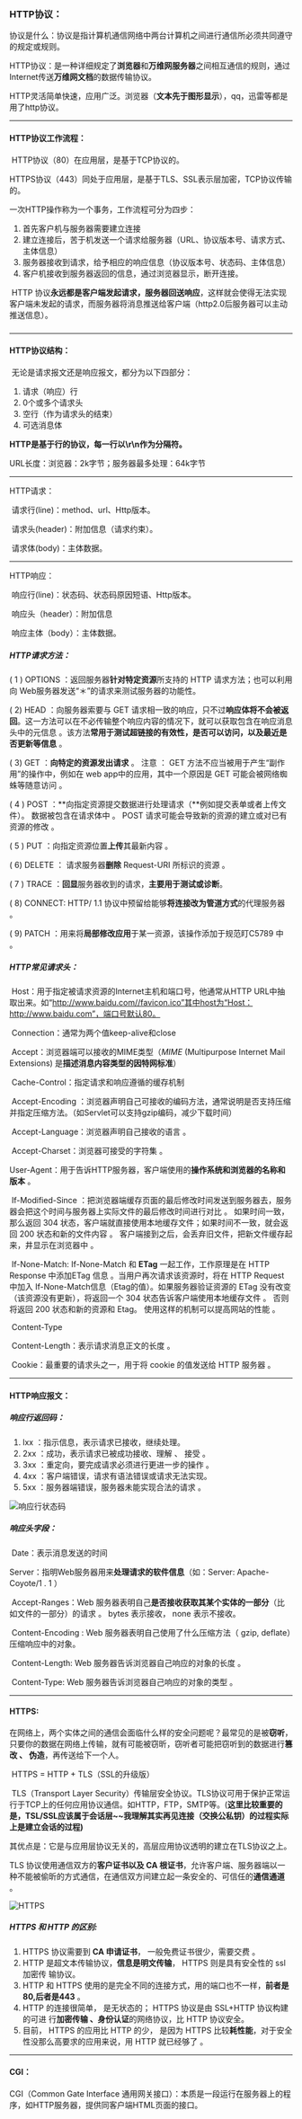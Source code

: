 ### HTTP协议：

​	协议是什么：协议是指计算机通信网络中两台计算机之间进行通信所必须共同遵守的规定或规则。

​	HTTP协议：是一种详细规定了**浏览器**和**万维网服务器**之间相互通信的规则，通过Internet传送**万维网文档**的数据传输协议。

​	HTTP灵活简单快速，应用广泛。浏览器（**文本先于图形显示**），qq，迅雷等都是用了http协议。



***

#### HTTP协议工作流程：

​	HTTP协议（80）在应用层，是基于TCP协议的。

​	HTTPS协议（443）同处于应用层，是基于TLS、SSL表示层加密，TCP协议传输的。



一次HTTP操作称为一个事务，工作流程可分为四步：

1. 首先客户机与服务器需要建立连接
2. 建立连接后，苦于机发送一个请求给服务器（URL、协议版本号、请求方式、主体信息）
3. 服务器接收到请求，给予相应的响应信息（协议版本号、状态码、主体信息）
4. 客户机接收到服务器返回的信息，通过浏览器显示，断开连接。



​	HTTP 协议**永远都是客户端发起请求，服务器回送响应**，这样就会使得无法实现客户端未发起的请求，而服务器将消息推送给客户端（http2.0后服务器可以主动推送信息）。 





##### 

***

#### HTTP协议结构：

​	无论是请求报文还是响应报文，都分为以下四部分：

1. 请求（响应）行
2. 0个或多个请求头
3. 空行（作为请求头的结束）
4. 可选消息体

**HTTP是基于行的协议，每一行以\r\n作为分隔符。**



URL长度：浏览器：2k字节；服务器最多处理：64k字节

***

HTTP请求：

​	请求行(line)：method、url、Http版本。

​	请求头(header)：附加信息（请求约束）。

​	请求体(body)：主体数据。	

***

HTTP响应：

​	响应行(line)：状态码、状态码原因短语、Http版本。

​	响应头（header）：附加信息

​	响应主体（body）：主体数据。	



##### HTTP请求方法：

( 1 ) OPTIONS ：返回服务器**针对特定资源**所支持的 HTTP 请求方法；也可以利用向 Web服务器发送“＊”的请求来测试服务器的功能性。

( 2) HEAD ：向服务器索要与 GET 请求相一致的响应，只不过**响应体将不会被返回**。这一方法可以在不必传输整个响应内容的情况下，就可以获取包含在响应消息头中的元信息 。该方法**常用于测试超链接的有效性，是否可以访问，以及最近是否更新等信息** 。

( 3) GET ：**向特定的资源发出请求** 。 注意 ： GET 方法不应当被用于产生“副作用”的操作中，例如在 web app中的应用，其中一个原因是 GET 可能会被网络蜘蛛等随意访问 。

( 4 ) POST ：**向指定资源提交数据进行处理请求（**例如提交表单或者上传文件）。 数据被包含在请求体中 。 POST 请求可能会导致新的资源的建立或对已有资源的修改 。

( 5 ) PUT ：向指定资源位置**上传**其最新内容 。

( 6) DELETE ： 请求服务器**删除** Request-URI 所标识的资源 。

( 7 ) TRACE ：**回显**服务器收到的请求，**主要用于测试或诊断**。

( 8) CONNECT: HTTP/ 1.1 协议中预留给能够**将连接改为管道方式**的代理服务器 。

( 9) PATCH ：用来将**局部修改应用**于某一资源，该操作添加于规范盯C5789 中 。 



##### HTTP常见请求头：

​	Host：用于指定被请求资源的Internet主机和端口号，他通常从HTTP URL中抽取出来。如“http://www.baidu.com//favicon.ico”其中host为“Host：http://www.baidu.com”，端口号默认80。

​	Connection：通常为两个值keep-alive和close

​	Accept：浏览器端可以接收的MIME类型（*MIME* (Multipurpose Internet Mail Extensions) 是**描述消息内容类型的因特网标准**）

​	Cache-Control：指定请求和响应遵循的缓存机制

​	Accept-Encoding ：浏览器声明自己可接收的编码方法，通常说明是否支持压缩并指定压缩方法。（如Servlet可以支持gzip编码，减少下载时间）

​	Accept-Language：浏览器声明自己接收的语言 。 

​	Accept-Charset：浏览器可接受的字符集 。 	

​	User-Agent：用于告诉HTTP服务器，客户端使用的**操作系统和浏览器的名称和版本** 。 

​	If-Modified-Since ：把浏览器端缓存页面的最后修改时间发送到服务器去，服务器会把这个时间与服务器上实际文件的最后修改时间进行对比 。 如果时间一致，那么返回 304 状态，客户端就直接使用本地缓存文件；如果时间不一致，就会返回 200 状态和新的文件内容 。 客户端接到之后，会丢弃旧文件，把新文件缓存起来，井显示在浏览器中 。 	

​	If-None-Match: If-None-Match 和 **ETag** 一起工作，工作原理是在 HTTP Response 中添加ETag 信息 。当用户再次请求该资源时，将在 HTTP Request 中加入 If-None-Match信息（Etag的值）。如果服务器验证资源的 ETag 没有改变（该资源没有更新），将返回一个 304 状态告诉客户端使用本地缓存文件 。 否则将返回 200 状态和新的资源和 Etag。 使用这样的机制可以提高网站的性能 。 

​	Content-Type  

​	Content-Length：表示请求消息正文的长度 。

​	Cookie：最重要的请求头之一，用于将 cookie 的值发送给 HTTP 服务器 。 



***

#### HTTP响应报文：



##### 响应行返回码：

1. lxx ：指示信息，表示请求已接收，继续处理。
2. 2xx ：成功，表示请求已被成功接收、理解 、 接受 。
3. 3xx ：重定向，要完成请求必须进行更进一步的操作 。
4. 4xx ：客户端错误，请求有语法错误或请求无法实现。
5. 5xx ：服务器端错误，服务器未能实现合法的请求 。 

![响应行状态码](/resources/响应行状态码.jpg)

##### 响应头字段：

​	Date：表示消息发送的时间

​	Server：指明Web服务器用来**处理请求的软件信息**（如：Server: Apache-Coyote/1 . 1  ）

​	Accept-Ranges：Web 服务器表明自己**是否接收获取其某个实体的一部分**（比如文件的一部分）的请求 。 bytes 表示接收， none 表示不接收。 

​	Content-Encoding : Web 服务器表明自己使用了什么压缩方法（ gzip, deflate）压缩响应中的对象。

​	Content-Length: Web 服务器告诉浏览器自己响应的对象的长度 。

​	Content-Type: Web 服务器告诉浏览器自己响应的对象的类型 。 



***

#### HTTPS:

​	在网络上，两个实体之间的通信会面临什么样的安全问题呢？最常见的是被**窃听**，只要你的数据在网络上传输，就有可能被窃昕，窃听者可能把窃听到的数据进行**篡改 、 伪造**，再传送给下一个人。 

​	HTTPS = HTTP + TLS（SSL的升级版）

​	TLS（Transport Layer Security）传输层安全协议。TLS协议可用于保护正常运行于TCP上的任何应用协议通信。如HTTP，FTP，SMTP等。(**这里比较重要的是，TSL/SSL应该属于会话层~~我理解其实再见连接（交换公私钥）的过程实际上是建立会话的过程)**

其优点是：它是与应用层协议无关的，高层应用协议透明的建立在TLS协议之上。

TLS 协议使用通信双方的**客户证书以及 CA 根证书**，允许客户端、服务器端以一种不能被偷昕的方式通信，在通信双方间建立起一条安全的、可信任的**通信通道** 。 

![HTTPS](/resources/HTTPS.jpg)

##### HTTPS 和 HTTP 的区别:

1. HTTPS 协议需要到 **CA 申请证书**， 一般免费证书很少，需要交费 。
2. HTTP 是超文本传输协议，**信息是明文传输**， HTTPS 则是具有安全性的 ssl 加密传
   输协议。
3. HTTP 和 HTTPS 使用的是完全不同的连接方式，用的端口也不一样，**前者是80,后者是443** 。
4.  HTTP 的连接很简单， 是无状态的； HTTPS 协议是由 SSL+HTTP 协议构建的可进
   行**加密传输 、身份认证**的网络协议，比 HTTP 协议安全。
5. 目前， HTTPS 的应用比 HTTP 的少， 是因为 HTTPS 比较**耗性能**，对于安全性没那么高要求的应用来说，用 HTTP 就已经够了 。 





***

#### CGI：

CGI（Common Gate Interface 通用网关接口）：本质是一段运行在服务器上的程序，如HTTP服务器，提供同客户端HTML页面的接口。

